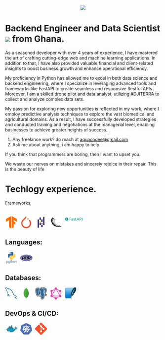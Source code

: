 <div id="header" align="center">
  <img src="https://media.giphy.com/media/iJCo9daAP0xugHhhfb/giphy.gif" width="100"/>
</div>


<h1>Backend Engineer and Data Scientist <img src="https://media.giphy.com/media/WUlplcMpOCEmTGBtBW/giphy.gif" width="30"> from Ghana.</h1>

<p>As a seasoned developer with over 4 years of experience, I have mastered the art of crafting cutting-edge web and machine learning applications. In addition to that, I have also provided valuable financial and client-related insights to boost business growth and enhance operational efficiency.

My proficiency in Python has allowed me to excel in both data science and backend engineering, where I specialize in leveraging advanced tools and frameworks like FastAPI to create seamless and responsive Restful APIs. Moreover, I am a skilled drone pilot and data analyst, utilizing #DJITERRA to collect and analyze complex data sets.

My passion for exploring new opportunities is reflected in my work, where I employ predictive analysis techniques to explore the vast biomedical and agricultural domains. As a result, I have successfully developed strategies and conducted training and negotiations at the managerial level, enabling businesses to achieve greater heights of success..</p>

1. Any freelance work? do reach at aquacodee@gmail.com
2. Ask me about anything, i am happy to help.

If you think that programmers are boring, then I want to upset you.

We waste our nerves on mistakes and sincerely rejoice in their repair. This is the beauty of life


<h1>Techlogy experience.</h1>

Frameworks:  <div>
  <img src="https://github.com/devicons/devicon/blob/master/icons/tensorflow/tensorflow-original.svg" title="Tensorflow" alt="tensorflow" width="40" height="40"/>&nbsp;
  <img src="https://github.com/devicons/devicon/blob/master/icons/pytorch/pytorch-original.svg" title="Pytorch" alt="Pytorch" width="40" height="40"/>&nbsp;
  <img src="https://github.com/devicons/devicon/blob/master/icons/pandas/pandas-original.svg" title="Pandas" alt="Pandas" width="40" height="40"/>&nbsp;
  <img src="https://github.com/devicons/devicon/blob/master/icons/flask/flask-original.svg" title="flask" alt="flask" width="40" height="40"/>&nbsp;
  <img src="https://github.com/devicons/devicon/blob/master/icons/fastapi/fastapi-original-wordmark.svg" title="Fastapi" alt="Fastapi" width="60" height="60"/>
</div>

<h2> Languages:</h2> <div>
<img src="https://github.com/devicons/devicon/blob/master/icons/python/python-original-wordmark.svg" title="Python" alt="Python" width="40" height="40"/>&nbsp;
<img src="https://github.com/devicons/devicon/blob/master/icons/php/php-original.svg" title = "PHP" alt="PHP" width = "40"/>
</div>

<h2>Databases:</h2> <div>
  <img src="https://github.com/devicons/devicon/blob/master/icons/mysql/mysql-original.svg" title="MySQL" alt="MySQL" width="40" height="40"/>&nbsp;
  <img src="https://github.com/devicons/devicon/blob/master/icons/mongodb/mongodb-original.svg" title="MongoDB" alt="MongoDB" width="40" height="40"/>&nbsp;
  <img src="https://github.com/devicons/devicon/blob/master/icons/postgresql/postgresql-original.svg" title="PostgreSQL" alt="PostgreSQL" width="40" height="40"/>&nbsp;
  <img src="https://github.com/devicons/devicon/blob/master/icons/graphql/graphql-plain.svg" title="GraphQL" alt="GraphQL" width="40" height="40"/>&nbsp;
  <img src="https://github.com/devicons/devicon/blob/master/icons/sqlite/sqlite-original.svg" title="SQLite" alt="SQLite" width="40" height="40"/>
</div>

<h2>DevOps & CI/CD: </h2> <div>
  <img src="https://github.com/devicons/devicon/blob/master/icons/docker/docker-original.svg" title=" Docker" alt=" Docker" width="40" height="40"/>&nbsp;
  <img src="https://github.com/devicons/devicon/blob/master/icons/kubernetes/kubernetes-plain.svg" title="Kubernetes" alt="Kubernetes" width="40" height="40"/>&nbsp;
  <img src="https://github.com/devicons/devicon/blob/master/icons/git/git-original.svg" title="GIT" alt="GIT" width="40" height="40"/>
</div>
 
